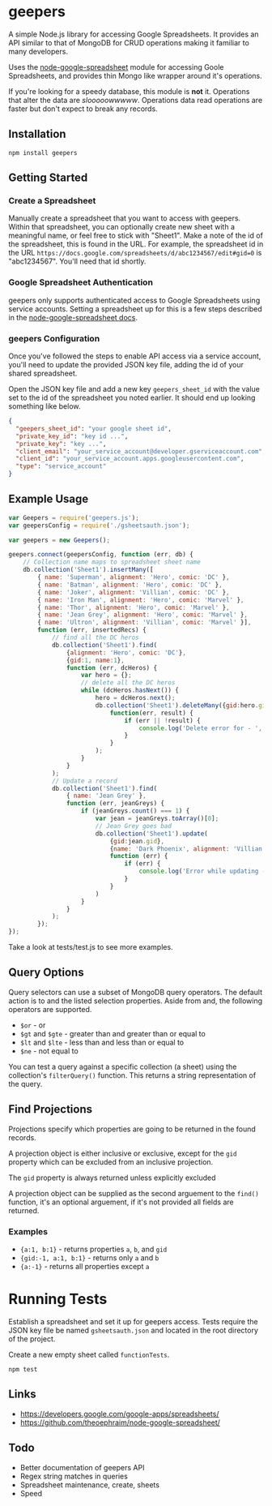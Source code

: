 # geepers

A simple Node.js library for accessing Google Spreadsheets. It provides an API similar
to that of MongoDB for CRUD operations making it familiar to many developers.

Uses the [node-google-spreadsheet](https://github.com/theoephraim/node-google-spreadsheet) 
module for accessing Goole Spreadsheets, and provides thin Mongo like wrapper around 
it's operations.

If you're looking for a speedy database, this module is **not** it. Operations that alter 
the data are *slooooowwwww*. Operations data read operations are faster but don't expect 
to break any records.

## Installation

```
npm install geepers
```

## Getting Started

### Create a Spreadsheet
Manually create a spreadsheet that you want to access with geepers. Within that spreadsheet,
you can optionally create new sheet with a meaningful name, or feel free to stick with "Sheet1".
Make a note of the id of the spreadsheet, this is found in the URL. For example, the spreadsheet 
id in the URL `https://docs.google.com/spreadsheets/d/abc1234567/edit#gid=0` is "abc1234567".
You'll need that id shortly.

### Google Spreadsheet Authentication
geepers only supports authenticated access to Google Spreadsheets using service accounts.
Setting a spreadsheet up for this is a few steps described in the 
[node-google-spreadsheet docs](https://github.com/theoephraim/node-google-spreadsheet#service-account-recommended-method).

### geepers Configuration
Once you've followed the steps to enable API access via a service account, you'll need to 
update the provided JSON key file, adding the id of your shared spreadsheet.

Open the JSON key file and add a new key `geepers_sheet_id` with the value set to the
id of the spreadsheet you noted earlier. It should end up looking something like below.

```json
{
  "geepers_sheet_id": "your google sheet id",
  "private_key_id": "key id ...",
  "private_key": "key ...",
  "client_email": "your_service_account@developer.gserviceaccount.com",
  "client_id": "your_service_account.apps.googleusercontent.com",
  "type": "service_account"
}
```

## Example Usage

```javascript
var Geepers = require('geepers.js');
var geepersConfig = require('./gsheetsauth.json');

var geepers = new Geepers();

geepers.connect(geepersConfig, function (err, db) {
    // Collection name maps to spreadsheet sheet name
    db.collection('Sheet1').insertMany([
        { name: 'Superman', alignment: 'Hero', comic: 'DC' },
        { name: 'Batman', alignment: 'Hero', comic: 'DC' },
        { name: 'Joker', alignment: 'Villian', comic: 'DC' },
        { name: 'Iron Man', alignment: 'Hero', comic: 'Marvel' },
        { name: 'Thor', alignment: 'Hero', comic: 'Marvel' },
        { name: 'Jean Grey', alignment: 'Hero', comic: 'Marvel' },
        { name: 'Ultron', alignment: 'Villian', comic: 'Marvel' }],
        function (err, insertedRecs) {
            // find all the DC heros
            db.collection('Sheet1').find(
                {alignment: 'Hero', comic: 'DC'},
                {gid:1, name:1},
                function (err, dcHeros) {
                    var hero = {};
                    // delete all the DC heros
                    while (dcHeros.hasNext()) {
                        hero = dcHeros.next();
                        db.collection('Sheet1').deleteMany({gid:hero.gid},
                            function(err, result) {
                                if (err || !result) {
                                    console.log('Delete error for - ', hero);
                                }
                            }
                        );
                    }
                }
            );
            // Update a record
            db.collection('Sheet1').find(
                { name: 'Jean Grey' },
                function (err, jeanGreys) {
                    if (jeanGreys.count() === 1) {
                        var jean = jeanGreys.toArray()[0];
                        // Jean Grey goes bad
                        db.collection('Sheet1').update(
                            {gid:jean.gid},
                            {name: 'Dark Phoenix', alignment: 'Villian'},
                            function (err) {
                                if (err) {
                                    console.log('Error while updating - ', jean);
                                }
                            }
                        )
                    }
                }
            );
        });
});
```

Take a look at tests/test.js to see more examples.

## Query Options

Query selectors can use a subset of MongoDB query operators. The default action is
to and the listed selection properties. Aside from and, the following operators 
are supported.
- `$or` - or
- `$gt` and `$gte` - greater than and greater than or equal to 
- `$lt` and `$lte` - less than and less than or equal to
- `$ne` - not equal to

You can test a query against a specific collection (a sheet) using the collection's
`filterQuery()` function. This returns a string representation of the query.

## Find Projections

Projections specify which properties are going to be returned in the found records.

A projection object is either inclusive or exclusive, except for the `gid` property 
which can be excluded from an inclusive projection.

The `gid` property is always returned unless explicitly excluded

A projection object can be supplied as the second arguement to the `find()` function, it's
an optional arguement, if it's not provided all fields are returned.

### Examples
- `{a:1, b:1}` - returns properties `a`, `b`, and `gid`
- `{gid:-1, a:1, b:1}` - returns only `a` and `b`
- `{a:-1}` - returns all properties except `a` 

# Running Tests

Establish a spreadsheet and set it up for geepers access. Tests require the JSON key file
be named `gsheetsauth.json` and located in the root directory of the project.

Create a new empty sheet called `functionTests`.

```
npm test
```

## Links

- <https://developers.google.com/google-apps/spreadsheets/>
- <https://github.com/theoephraim/node-google-spreadsheet/>

## Todo
- Better documentation of geepers API
- Regex string matches in queries
- Spreadsheet maintenance, create, sheets
- Speed


